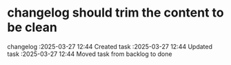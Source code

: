 changelog should trim the content to be clean
===

changelog
:2025-03-27 12:44	Created task
:2025-03-27 12:44	Updated task
:2025-03-27 12:44	Moved task from backlog to done